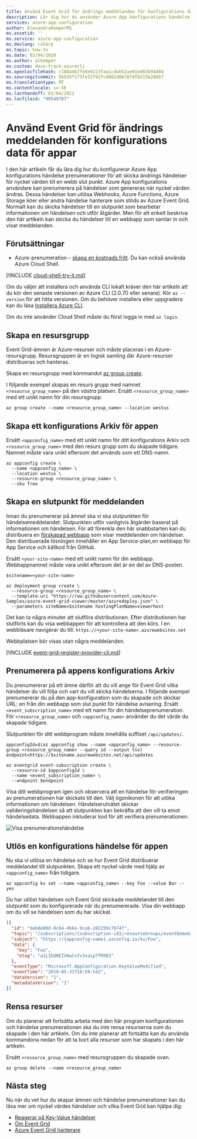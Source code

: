 ```yaml
---
title: Använd Event Grid för ändrings meddelanden för konfigurations data för appar
description: Lär dig hur du använder Azure App konfigurations händelse prenumerationer för att skicka ändrings händelser för nyckel värden till en webb slut punkt
services: azure-app-configuration
author: AlexandraKemperMS
ms.assetid: ''
ms.service: azure-app-configuration
ms.devlang: csharp
ms.topic: how-to
ms.date: 03/04/2020
ms.author: alkemper
ms.custom: devx-track-azurecli
ms.openlocfilehash: c188a4b7fe8e9223faa1cdeb52ae01ed83b94d84
ms.sourcegitcommit: 5b926f173fe52f92fcd882d86707df8315b28667
ms.translationtype: MT
ms.contentlocale: sv-SE
ms.lasthandoff: 02/04/2021
ms.locfileid: "99549787"
---
```

# <a name="use-event-grid-for-app-configuration-data-change-notifications"></a>Använd Event Grid för ändrings meddelanden för konfigurations data för appar

I den här artikeln får du lära dig hur du konfigurerar Azure App konfigurations händelse prenumerationer för att skicka ändrings händelser för nyckel värden till en webb slut punkt. Azure App konfigurations användare kan prenumerera på händelser som genereras när nyckel värden ändras. Dessa händelser kan utlösa Webhooks, Azure Functions, Azure Storage köer eller andra händelse hanterare som stöds av Azure Event Grid. Normalt kan du skicka händelser till en slutpunkt som bearbetar informationen om händelsen och utför åtgärder. Men för att enkelt beskriva den här artikeln kan skicka du händelser till en webbapp som samlar in och visar meddelanden.

## <a name="prerequisites"></a>Förutsättningar

- Azure-prenumeration – [skapa en kostnads fritt](https://azure.microsoft.com/free/). Du kan också använda Azure Cloud Shell.

[!INCLUDE [cloud-shell-try-it.md](../../includes/cloud-shell-try-it.md)]

Om du väljer att installera och använda CLI lokalt kräver den här artikeln att du kör den senaste versionen av Azure CLI (2.0.70 eller senare). Kör `az --version` för att hitta versionen. Om du behöver installera eller uppgradera kan du läsa [Installera Azure CLI](/cli/azure/install-azure-cli).

Om du inte använder Cloud Shell måste du först logga in med `az login`.

## <a name="create-a-resource-group"></a>Skapa en resursgrupp

Event Grid-ämnen är Azure-resurser och måste placeras i en Azure-resursgrupp. Resursgruppen är en logisk samling där Azure-resurser distribueras och hanteras.

Skapa en resursgrupp med kommandot [az group create](/cli/azure/group). 

I följande exempel skapas en resurs grupp med namnet `<resource_group_name>` på den *västra* platsen.  Ersätt `<resource_group_name>` med ett unikt namn för din resursgrupp.

```azurecli-interactive
az group create --name <resource_group_name> --location westus
```

## <a name="create-an-app-configuration-store"></a>Skapa ett konfigurations Arkiv för appen

Ersätt `<appconfig_name>` med ett unikt namn för ditt konfigurations Arkiv och `<resource_group_name>` med den resurs grupp som du skapade tidigare. Namnet måste vara unikt eftersom det används som ett DNS-namn.

```azurecli-interactive
az appconfig create \
  --name <appconfig_name> \
  --location westus \
  --resource-group <resource_group_name> \
  --sku free
```

## <a name="create-a-message-endpoint"></a>Skapa en slutpunkt för meddelanden

Innan du prenumererar på ämnet ska vi ska slutpunkten för händelsemeddelandet. Slutpunkten utför vanligtvis åtgärder baserat på informationen om händelsen. För att förenkla den här snabbstarten kan du distribuera en [förskapad webbapp](https://github.com/Azure-Samples/azure-event-grid-viewer) som visar meddelanden om händelser. Den distribuerade lösningen innehåller en App Service-plan,en webbapp för App Service och källkod från GitHub.

Ersätt `<your-site-name>` med ett unikt namn för din webbapp. Webbappnamnet måste vara unikt eftersom det är en del av DNS-posten.

```azurecli-interactive
$sitename=<your-site-name>

az deployment group create \
  --resource-group <resource_group_name> \
  --template-uri "https://raw.githubusercontent.com/Azure-Samples/azure-event-grid-viewer/master/azuredeploy.json" \
  --parameters siteName=$sitename hostingPlanName=viewerhost
```

Det kan ta några minuter att slutföra distributionen. Efter distributionen har slutförts kan du visa webbappen för att kontrollera att den körs. I en webbläsare navigerar du till: `https://<your-site-name>.azurewebsites.net`

Webbplatsen bör visas utan några meddelanden.

[!INCLUDE [event-grid-register-provider-cli.md](../../includes/event-grid-register-provider-cli.md)]

## <a name="subscribe-to-your-app-configuration-store"></a>Prenumerera på appens konfigurations Arkiv

Du prenumererar på ett ämne därför att du vill ange för Event Grid vilka händelser du vill följa och vart du vill skicka händelserna. I följande exempel prenumererar du på den app-konfiguration som du skapade och skickar URL: en från din webbapp som slut punkt för händelse avisering. Ersätt `<event_subscription_name>` med ett namn för din händelseprenumeration. För `<resource_group_name>` och `<appconfig_name>` använder du det värde du skapade tidigare.

Slutpunkten för ditt webbprogram måste innehålla suffixet `/api/updates/`.

```azurecli-interactive
appconfigId=$(az appconfig show --name <appconfig_name> --resource-group <resource_group_name> --query id --output tsv)
endpoint=https://$sitename.azurewebsites.net/api/updates

az eventgrid event-subscription create \
  --resource-id $appconfigId \
  --name <event_subscription_name> \
  --endpoint $endpoint
```

Visa ditt webbprogram igen och observera att en händelse för verifieringen av prenumerationen har skickats till den. Välj ögonikonen för att utöka informationen om händelsen. Händelserutnätet skickar valideringshändelsen så att slutpunkten kan bekräfta att den vill ta emot händelsedata. Webbappen inkluderar kod för att verifiera prenumerationen.

![Visa prenumerationshändelse](./media/quickstarts/event-grid/view-subscription-event.png)

## <a name="trigger-an-app-configuration-event"></a>Utlös en konfigurations händelse för appen

Nu ska vi utlösa en händelse och se hur Event Grid distribuerar meddelandet till slutpunkten. Skapa ett nyckel värde med hjälp av `<appconfig_name>` från tidigare.

```azurecli-interactive
az appconfig kv set --name <appconfig_name> --key Foo --value Bar --yes
```

Du har utlöst händelsen och Event Grid skickade meddelandet till den slutpunkt som du konfigurerade när du prenumererade. Visa din webbapp om du vill se händelsen som du har skickat.

```json
[{
  "id": "deb8e00d-8c64-4b6e-9cab-282259c7674f",
  "topic": "/subscriptions/{subscription-id}/resourceGroups/eventDemoGroup/providers/microsoft.appconfiguration/configurationstores/{appconfig-name}",
  "subject": "https://{appconfig-name}.azconfig.io/kv/Foo",
  "data": {
    "key": "Foo",
    "etag": "a1LIDdNEIV6wCnfv3xaip7fMXD3"
  },
  "eventType": "Microsoft.AppConfiguration.KeyValueModified",
  "eventTime": "2019-05-31T18:59:54Z",
  "dataVersion": "1",
  "metadataVersion": "1"
}]
```

## <a name="clean-up-resources"></a>Rensa resurser
Om du planerar att fortsätta arbeta med den här program konfigurationen och händelse prenumerationen ska du inte rensa resurserna som du skapade i den här artikeln. Om du inte planerar att fortsätta kan du använda kommandona nedan för att ta bort alla resurser som har skapats i den här artikeln.

Ersätt `<resource_group_name>` med resursgruppen du skapade ovan.

```azurecli-interactive
az group delete --name <resource_group_name>
```

## <a name="next-steps"></a>Nästa steg

Nu när du vet hur du skapar ämnen och händelse prenumerationer kan du läsa mer om nyckel värdes händelser och vilka Event Grid kan hjälpa dig:

- [Reagerar på Key-Value händelser](concept-app-configuration-event.md)
- [Om Event Grid](../event-grid/overview.md)
- [Azure Event Grid hanterare](../event-grid/event-handlers.md)
